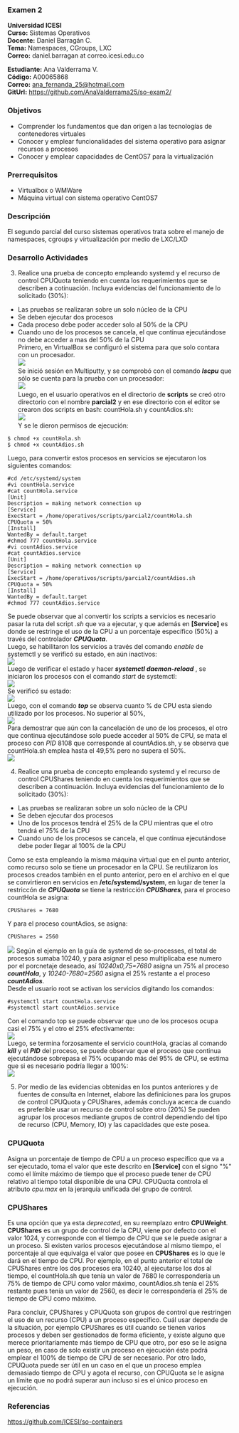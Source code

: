 ### Examen 2
**Universidad ICESI**  
**Curso:** Sistemas Operativos  
**Docente:** Daniel Barragán C.  
**Tema:** Namespaces, CGroups, LXC  
**Correo:** daniel.barragan at correo.icesi.edu.co  
  
  
**Estudiante:** Ana Valderrama V.  
**Código:** A00065868  
**Correo:** ana_fernanda_25@hotmail.com   
**GitUrl:** https://github.com/AnaValderrama25/so-exam2/



### Objetivos
* Comprender los fundamentos que dan origen a las tecnologías de contenedores virtuales
* Conocer y emplear funcionalidades del sistema operativo para asignar recursos a procesos
* Conocer y emplear capacidades de CentOS7 para la virtualización

### Prerrequisitos
* Virtualbox o WMWare
* Máquina virtual con sistema operativo CentOS7

### Descripción
El segundo parcial del curso sistemas operativos trata sobre el manejo de namespaces, cgroups y virtualización por medio de LXC/LXD

### Desarrollo Actividades

3. Realice una prueba de concepto empleando systemd y el recurso de control CPUQuota teniendo en cuenta los requerimientos que se describen a cotinuación. Incluya evidencias del funcionamiento de lo solicitado (30%):
 * Las pruebas se realizaran sobre un solo núcleo de la CPU
 * Se deben ejecutar dos procesos
 * Cada proceso debe poder acceder solo al 50% de la CPU
 * Cuando uno de los procesos se cancela, el que continua ejecutándose no debe acceder a mas del 50% de la CPU  
 Primero, en VirtualBox se configuró el sistema para que solo contara con un procesador.  
 ![][1]  
 Se inició sesión en Multiputty, y se comprobó con el comando ***lscpu*** que sólo se cuenta para la prueba con un procesador:  
 ![][2]  
 Luego, en el usuario operativos en el directorio de **scripts** se creó otro directorio con el nombre **parcial2** y en ese directorio con el editor se crearon dos scripts en bash: countHola.sh y countAdios.sh:  
 ![][3]  
 Y se le dieron permisos de ejecución:  
 ```  
 $ chmod +x countHola.sh  
 $ chmod +x countAdios.sh  
 ```  
 Luego, para convertir estos procesos en servicios se ejecutaron los siguientes comandos: 
 ```  
 #cd /etc/systemd/system  
 #vi countHola.service  
 #cat countHola.service  
 [Unit]  
 Description = making network connection up  
 [Service]  
 ExecStart = /home/operativos/scripts/parcial2/countHola.sh  
 CPUQuota = 50%  
 [Install]  
 WantedBy = default.target  
 #chmod 777 countHola.service  
 #vi countAdios.service  
 #cat countAdios.service  
 [Unit]  
 Description = making network connection up  
 [Service]  
 ExecStart = /home/operativos/scripts/parcial2/countAdios.sh  
 CPUQuota = 50%  
 [Install]  
 WantedBy = default.target  
 #chmod 777 countAdios.service   
 ```  
 Se puede observar que al convertir los scripts a servicios es necesario pasar la ruta del script *.sh* que va a ejecutar, y que además en **[Service]** es donde se restringe el uso de la CPU a un porcentaje específico (50%) a través del controlador ***CPUQuota***.   
 Luego, se habilitaron los servicios a través del comando *enable* de systemctl y se verificó su estado, en aún inactivos:  
 ![][4]  
 Luego de verificar el estado y hacer ***systemctl daemon-reload*** , se iniciaron los procesos con el comando *start* de systemctl:  
 ![][5]  
 Se verificó su estado:  
 ![][6]  
 Luego, con el comando ***top*** se observa cuanto % de CPU esta siendo utilizado por los procesos. No superior al 50%,  
 ![][7]  
 Para demostrar que aún con la cancelación de uno de los procesos, el otro que continua ejecutándose solo puede acceder al 50% de CPU, se mata el proceso con *PID* 8108 que corresponde al countAdios.sh, y se observa que countHola.sh emplea hasta el 49,5% pero no supera el 50%.  
 ![][8]   
 
4.  Realice una prueba de concepto empleando systemd y el recurso de control CPUShares teniendo en cuenta los requerimientos que se describen a continuación. Incluya evidencias del funcionamiento de lo solicitado (30%):
 * Las pruebas se realizaran sobre un solo núcleo de la CPU
 * Se deben ejecutar dos procesos
 * Uno de los procesos tendrá el 25% de la CPU mientras que el otro tendrá el 75% de la CPU
 * Cuando uno de los procesos se cancela, el que continua ejecutándose debe poder llegar al 100% de la CPU
 
 Como se esta empleando la misma máquina virtual que en el punto anterior, como recurso solo se tiene un procesador en la CPU. Se reutilizaron los procesos creados también en el punto anterior, pero en el archivo en el que se convirtieron en servicios en **/etc/systemd/system**, en lugar de tener la restriccón de ***CPUQuota*** se tiene la restricción ***CPUShares***, para el proceso countHola se asigna:  
  ```  
  CPUShares = 7680  
  ```  
  Y para el proceso countAdios, se asigna:  
  ```  
  CPUShares = 2560  
  ```  
  ![][9]
  Según el ejemplo en la guía de systemd de so-processes, el total de procesos sumaba 10240, y para asignar el peso multiplicaba ese numero por el porcnetaje deseado, así *10240x0,75=7680* asigna un 75% al proceso ***countHola***, y *10240-7680=2560* asigna el 25% restante a el proceso ***countAdios***.  
  Desde el usuario root se activan los servicios digitando los comandos:  
  ```  
  #systemctl start countHola.service   
  #systemctl start countAdios.service   
  
  ```  
  Con el comando top se puede observar que uno de los procesos ocupa casi el 75% y el otro el 25% efectivamente:  
  ![][10]  
  Luego, se termina forzosamente el servicio countHola, gracias al comando ***kill*** y el  ***PID*** del proceso, se puede observar que el proceso que continua ejecutándose sobrepasa el 75% ocupando más del 95% de CPU, se estima que si es necesario podría llegar a 100%:  
  ![][11]  
  
5. Por medio de las evidencias obtenidas en los puntos anteriores y de fuentes de consulta en Internet, elabore las definiciones para los grupos de control CPUQuota y CPUShares, además concluya acerca de cuando es preferible usar un recurso de control sobre otro (20%) 
Se pueden agrupar los procesos mediante grupos de control dependiendo del tipo de recurso (CPU, Memory, IO) y las capacidades que este posea. 
### CPUQuota  
Asigna un porcentaje de tiempo de CPU a un proceso específico que va a ser ejecutado, toma el valor que este descrito en **[Service]** con el signo "%" como el límite máximo de tiempo que el proceso puede tener de CPU relativo al tiempo total disponible de una CPU. CPUQuota controla el atributo *cpu.max* en la jerarquía unificada del grupo de control.  

### CPUShares  
Es una opción que ya esta *deprecated*, en su reemplazo entro **CPUWeight**. **CPUShares** es un grupo de control de la CPU, viene por defecto con el valor 1024, y corresponde con el tiempo de CPU que se le puede asignar a un proceso. Si existen varios procesos ejecutándose al mismo tiempo, el porcentaje al que equivalga el valor que posee en **CPUShares** es lo que le dará en el tiempo de CPU. Por ejemplo, en el punto anterior el total de CPUShares entre los dos procesos era 10240, al ejecutarse los dos al tiempo, el countHola.sh que tenía un valor de 7680 le correspondería un 75% de tiempo de CPU como valor máximo, countAdios.sh tenía el 25% restante pues tenía un valor de 2560, es decir le correspondería el 25% de tiempo de CPU como máximo.  
  
Para concluir, CPUShares y CPUQuota son grupos de control que restringen el uso de un recurso (CPU) a un proceso específico. Cuál usar depende de la situación, por ejemplo CPUShares es útil cuando se tienen varios procesos y deben ser gestionados de forma eficiente, y existe alguno que merece prioritariamente más tiempo de CPU que otro, por eso se le asigna un peso, en caso de solo existir un proceso en ejecución éste podrá emplear el 100% de tiempo de CPU de ser necesario. Por otro lado, CPUQuota puede ser útil en un caso en el que un proceso emplea demasiado tiempo de CPU y agota el recurso, con CPUQuota se le asigna un límite que no podrá superar aun incluso si es el único proceso en ejecución.   


### Referencias
https://github.com/ICESI/so-containers

[1]: images/Procesador1.PNG  
[2]: images/Procesador2.PNG  
[3]: images/Processes.PNG  
[4]: images/AuthenticationStatus.PNG  
[5]: images/StartProcesses.PNG  
[6]: images/ActiveProcesses.PNG  
[7]: images/CPUusage.PNG  
[8]: images/KillCountAdios.PNG  
[9]: images/CPUShares.PNG  
[10]: images/CPUShares2.PNG  
[11]: images/CPUShares3.PNG  
